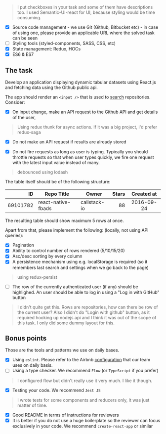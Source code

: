 > I put checkboxes in your task and some of them have descriptions too.
> I used Semantic-UI-react for UI, because styling would be time consuming.

- [x] Source code management - we use Git (Github, Bitbucket etc) - in case of using one, please provide an applicable URL where the solved task can be seen
- [ ] Styling tools (styled-components, SASS, CSS, etc)
- [x] State management: Redux, HOCs
- [x] ES6 & ES7

## The task

Develop an application displaying dynamic tabular datasets using React.js and fetching data using the Github public api.

The app should render an `<input />` that is used to [search](https://developer.github.com/v3/search/) repositories. Consider:

- [x] On input change, make an API request to the Github API and get details of the user,
> Using redux thunk for async actions. If it was a big project, I'd prefer redux-saga
- [x] Do not make an API request if results are already stored

- [x] Do not fire requests as long as user is typing. Typically you should throttle requests so that when user types quickly, we fire one request with the latest input value instead of many.
> debounced using lodash

The table itself should be of the following structure:

| ID        | Repo Title         | Owner        | Stars | Created at |
| ---------:| ------------------ | ------------ | ----: | :--------: |
| 69101782  | react-native-fbads | callstack-io |   88  | 2016-09-24 |

The resulting table should show maximum 5 rows at once. 

Apart from that, please implement the following: (locally, not using API queries):
- [x] Pagination
- [x] Ability to control number of rows rendered (5/10/15/20)
- [x] Asc/desc sorting by every column
- [x] A persistence mechanism using e.g. localStorage is required (so it remembers last search and settings when we go back to the page)
> using redux-persist
- [ ] The row of the currently authenticated user (if any) should be highlighed. An user should be able to log in using a "Log in with GitHub" button
> I didn't quite get this. Rows are repositories, how can there be row of the current user?
> Also I didn't do "Login with github" button, as it required hooking up nodejs api and I think it was out of the scope of this task.
> I only did some dummy layout for this.

## Bonus points

Those are the tools and patterns we use on daily bases.

- [x] Using `eslint`. Please refer to the Airbnb [configuration](https://github.com/airbnb/javascript/tree/master/packages/eslint-config-airbnb) that our team uses on daily basis.
- [ ] Using a type checker. We recommend `Flow` (or `TypeScript` if you prefer)
> I configured flow but didn't really use it very much. I like it though.
- [x] Testing your code. We recommend `Jest JS`
> I wrote tests for some components and reducers only, It was just matter of time.
- [x] Good README in terms of instructions for reviewers
- [x] It is better if you do not use a huge boilerplate so the reviewer can focus exclusively in your code. We recommend `create-react-app` or similar
